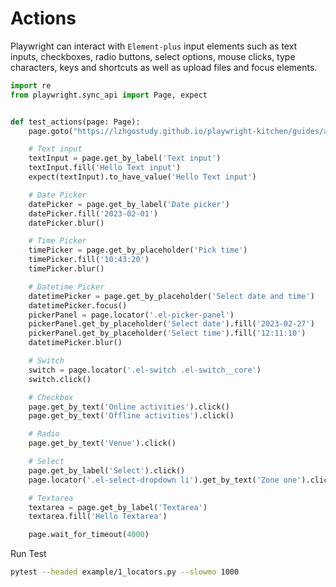 # Actions

Playwright can interact with `Element-plus` input elements such as text inputs, checkboxes, radio buttons, select options, mouse clicks, type characters, keys and shortcuts as well as upload files and focus elements.

<script setup>
import { ref } from 'vue'

const form = ref({
  input: '',
  datePicker: "",
  timePicker: "",
  datetimePicker: "",
  switch: false,
  checkbox: [],
  radio: "",
  select: "",
  textarea: "",
})
</script>

<el-form :model="form" label-width="120px">
  <el-form-item label="Text input">
    <el-input v-model="form.input" placeholder="Please input" />
  </el-form-item>
  <el-form-item label="Date picker">
    <el-date-picker v-model="form.datePicker" type="date" placeholder="Pick a day" />
  </el-form-item>
  <el-form-item label="Time picker">
    <el-time-picker v-model="form.timePicker" placeholder="Pick time" />
  </el-form-item>
  <el-form-item label="Datetime picker">
    <el-date-picker v-model="form.datetimePicker" type="datetime" placeholder="Select date and time" />
  </el-form-item>
  <el-form-item label="Switch">
    <el-switch v-model="form.switch" />
  </el-form-item>
  <el-form-item label="Checkbox">
    <el-checkbox-group v-model="form.checkbox">
      <el-checkbox label="Online activities" name="type" />
      <el-checkbox label="Promotion activities" name="type" />
      <el-checkbox label="Offline activities" name="type" />
      <el-checkbox label="Simple brand exposure" name="type" />
    </el-checkbox-group>
  </el-form-item>
  <el-form-item label="Radio">
    <el-radio-group v-model="form.radio">
      <el-radio label="Sponsor" />
      <el-radio label="Venue" />
    </el-radio-group>
  </el-form-item>
  <el-form-item label="Select">
    <el-select v-model="form.select" placeholder="please select your zone">
      <el-option label="Zone one" value="shanghai" />
      <el-option label="Zone two" value="beijing" />
    </el-select>
  </el-form-item>
  <el-form-item label="Textarea">
    <el-input v-model="form.textarea" type="textarea" />
  </el-form-item>
</el-form>

```python
import re
from playwright.sync_api import Page, expect


def test_actions(page: Page):
    page.goto("https://lzhgostudy.github.io/playwright-kitchen/guides/actions.html")

    # Text input
    textInput = page.get_by_label('Text input')
    textInput.fill('Hello Text input')
    expect(textInput).to_have_value('Hello Text input')

    # Date Picker
    datePicker = page.get_by_label('Date picker')
    datePicker.fill('2023-02-01')
    datePicker.blur()

    # Time Picker
    timePicker = page.get_by_placeholder('Pick time')
    timePicker.fill('10:43:20')
    timePicker.blur()

    # Datetime Picker
    datetimePicker = page.get_by_placeholder('Select date and time')
    datetimePicker.focus()
    pickerPanel = page.locator('.el-picker-panel')
    pickerPanel.get_by_placeholder('Select date').fill('2023-02-27')
    pickerPanel.get_by_placeholder('Select time').fill('12:11:10')
    datetimePicker.blur()

    # Switch
    switch = page.locator('.el-switch .el-switch__core')
    switch.click()

    # Checkbox
    page.get_by_text('Online activities').click()
    page.get_by_text('Offline activities').click()

    # Radio
    page.get_by_text('Venue').click()

    # Select
    page.get_by_label('Select').click()
    page.locator('.el-select-dropdown li').get_by_text('Zone one').click()

    # Textarea
    textarea = page.get_by_label('Textarea')
    textarea.fill('Hello Textarea')

    page.wait_for_timeout(4000)

```

Run Test

```bash
pytest --headed example/1_locators.py --slowmo 1000
```
